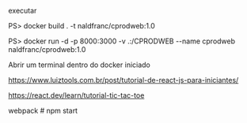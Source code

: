 ﻿executar

PS> docker build . -t naldfranc/cprodweb:1.0

PS> docker run  -d -p 8000:3000 -v .:/CPRODWEB --name cprodweb naldfranc/cprodweb:1.0

Abrir um terminal dentro do docker iniciado


https://www.luiztools.com.br/post/tutorial-de-react-js-para-iniciantes/

https://react.dev/learn/tutorial-tic-tac-toe

webpack # npm start